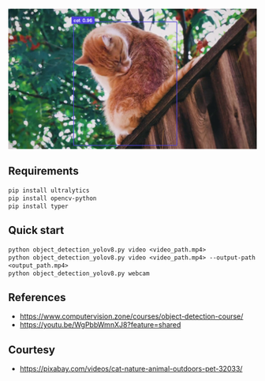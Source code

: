![Thumbnail](assets/thumbnail.png)
## Requirements
``` console
pip install ultralytics
pip install opencv-python
pip install typer
```
## Quick start
``` console
python object_detection_yolov8.py video <video_path.mp4>
python object_detection_yolov8.py video <video_path.mp4> --output-path <output_path.mp4>
python object_detection_yolov8.py webcam
```
## References
- https://www.computervision.zone/courses/object-detection-course/
- https://youtu.be/WgPbbWmnXJ8?feature=shared
## Courtesy
- https://pixabay.com/videos/cat-nature-animal-outdoors-pet-32033/
